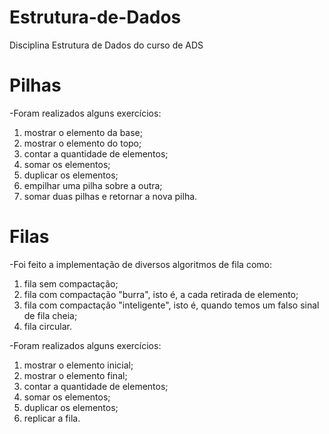 # Estrutura-de-Dados
Disciplina Estrutura de Dados do curso de ADS

# Pilhas
-Foram realizados alguns exercícios:
1) mostrar o elemento da base;
2) mostrar o elemento do topo;
3) contar a quantidade de elementos;
4) somar os elementos;
5) duplicar os elementos;
6) empilhar uma pilha sobre a outra;
7) somar duas pilhas e retornar a nova pilha.

# Filas
-Foi feito a implementação de diversos algoritmos de fila como:
1) fila sem compactação;
2) fila com compactação "burra", isto é, a cada retirada de elemento;
3) fila com compactação "inteligente", isto é, quando temos um falso sinal de fila cheia;
4) fila circular.

-Foram realizados alguns exercícios:
1) mostrar o elemento inicial;
2) mostrar o elemento final;
3) contar a quantidade de elementos;
4) somar os elementos;
5) duplicar os elementos;
6) replicar a fila.
